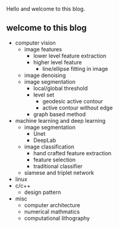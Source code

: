 Hello and welcome to this blog. 

## welcome to this blog
* computer vision
  * image features
    - lower level feature extraction 
    - higher level feature
      - line/ellipse fitting in image
  * image denoising
  * image segmentation 
    - local/global threshold
    - level set
      - geodesic active contour
      - active contour without edge
    - graph based method
* machine learning and deep learning
  - image segmentation
    - Unet 
    - DeepLab
  - image classification
    - hand crafted feature extraction
    - feature selection 
    - traditional classifier
  - siamese and triplet network
* linux
* c/c++
  - design pattern
* misc
  * computer architecture
  * numerical mathmatics
  * computational lithography
